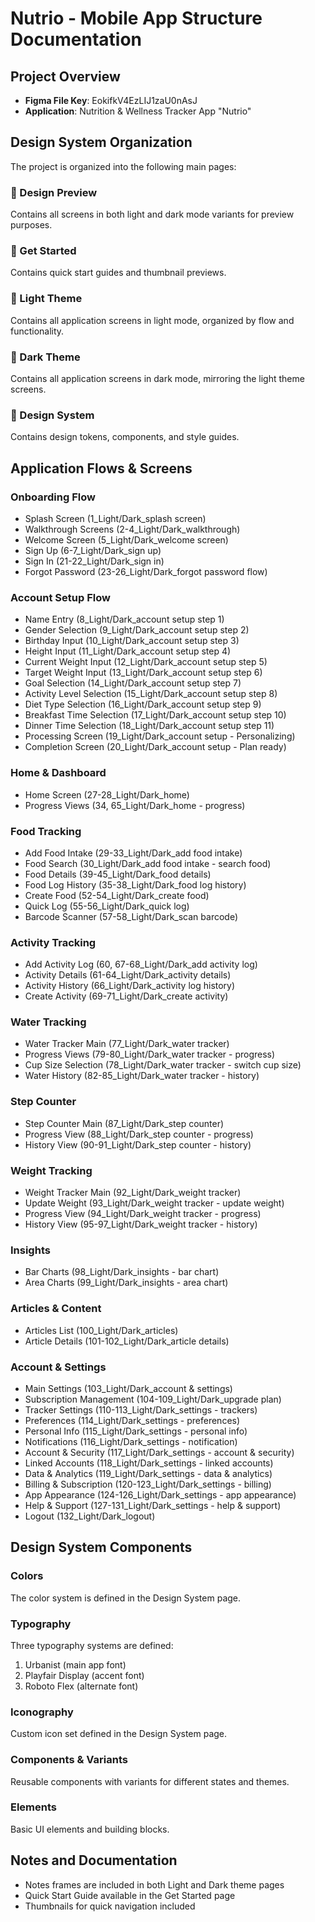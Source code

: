 # Nutrio - Mobile App Structure Documentation

## Project Overview

- **Figma File Key**: EokifkV4EzLIJ1zaU0nAsJ
- **Application**: Nutrition & Wellness Tracker App "Nutrio"

## Design System Organization

The project is organized into the following main pages:

### 👀 Design Preview

Contains all screens in both light and dark mode variants for preview purposes.

### 🚀 Get Started

Contains quick start guides and thumbnail previews.

### 🔆 Light Theme

Contains all application screens in light mode, organized by flow and functionality.

### 🌙 Dark Theme

Contains all application screens in dark mode, mirroring the light theme screens.

### 🎨 Design System

Contains design tokens, components, and style guides.

## Application Flows & Screens

### Onboarding Flow

- Splash Screen (1_Light/Dark_splash screen)
- Walkthrough Screens (2-4_Light/Dark_walkthrough)
- Welcome Screen (5_Light/Dark_welcome screen)
- Sign Up (6-7_Light/Dark_sign up)
- Sign In (21-22_Light/Dark_sign in)
- Forgot Password (23-26_Light/Dark_forgot password flow)

### Account Setup Flow

- Name Entry (8_Light/Dark_account setup step 1)
- Gender Selection (9_Light/Dark_account setup step 2)
- Birthday Input (10_Light/Dark_account setup step 3)
- Height Input (11_Light/Dark_account setup step 4)
- Current Weight Input (12_Light/Dark_account setup step 5)
- Target Weight Input (13_Light/Dark_account setup step 6)
- Goal Selection (14_Light/Dark_account setup step 7)
- Activity Level Selection (15_Light/Dark_account setup step 8)
- Diet Type Selection (16_Light/Dark_account setup step 9)
- Breakfast Time Selection (17_Light/Dark_account setup step 10)
- Dinner Time Selection (18_Light/Dark_account setup step 11)
- Processing Screen (19_Light/Dark_account setup - Personalizing)
- Completion Screen (20_Light/Dark_account setup - Plan ready)

### Home & Dashboard

- Home Screen (27-28_Light/Dark_home)
- Progress Views (34, 65_Light/Dark_home - progress)

### Food Tracking

- Add Food Intake (29-33_Light/Dark_add food intake)
- Food Search (30_Light/Dark_add food intake - search food)
- Food Details (39-45_Light/Dark_food details)
- Food Log History (35-38_Light/Dark_food log history)
- Create Food (52-54_Light/Dark_create food)
- Quick Log (55-56_Light/Dark_quick log)
- Barcode Scanner (57-58_Light/Dark_scan barcode)

### Activity Tracking

- Add Activity Log (60, 67-68_Light/Dark_add activity log)
- Activity Details (61-64_Light/Dark_activity details)
- Activity History (66_Light/Dark_activity log history)
- Create Activity (69-71_Light/Dark_create activity)

### Water Tracking

- Water Tracker Main (77_Light/Dark_water tracker)
- Progress Views (79-80_Light/Dark_water tracker - progress)
- Cup Size Selection (78_Light/Dark_water tracker - switch cup size)
- Water History (82-85_Light/Dark_water tracker - history)

### Step Counter

- Step Counter Main (87_Light/Dark_step counter)
- Progress View (88_Light/Dark_step counter - progress)
- History View (90-91_Light/Dark_step counter - history)

### Weight Tracking

- Weight Tracker Main (92_Light/Dark_weight tracker)
- Update Weight (93_Light/Dark_weight tracker - update weight)
- Progress View (94_Light/Dark_weight tracker - progress)
- History View (95-97_Light/Dark_weight tracker - history)

### Insights

- Bar Charts (98_Light/Dark_insights - bar chart)
- Area Charts (99_Light/Dark_insights - area chart)

### Articles & Content

- Articles List (100_Light/Dark_articles)
- Article Details (101-102_Light/Dark_article details)

### Account & Settings

- Main Settings (103_Light/Dark_account & settings)
- Subscription Management (104-109_Light/Dark_upgrade plan)
- Tracker Settings (110-113_Light/Dark_settings - trackers)
- Preferences (114_Light/Dark_settings - preferences)
- Personal Info (115_Light/Dark_settings - personal info)
- Notifications (116_Light/Dark_settings - notification)
- Account & Security (117_Light/Dark_settings - account & security)
- Linked Accounts (118_Light/Dark_settings - linked accounts)
- Data & Analytics (119_Light/Dark_settings - data & analytics)
- Billing & Subscription (120-123_Light/Dark_settings - billing)
- App Appearance (124-126_Light/Dark_settings - app appearance)
- Help & Support (127-131_Light/Dark_settings - help & support)
- Logout (132_Light/Dark_logout)

## Design System Components

### Colors

The color system is defined in the Design System page.

### Typography

Three typography systems are defined:

1. Urbanist (main app font)
2. Playfair Display (accent font)
3. Roboto Flex (alternate font)

### Iconography

Custom icon set defined in the Design System page.

### Components & Variants

Reusable components with variants for different states and themes.

### Elements

Basic UI elements and building blocks.

## Notes and Documentation

- Notes frames are included in both Light and Dark theme pages
- Quick Start Guide available in the Get Started page
- Thumbnails for quick navigation included
